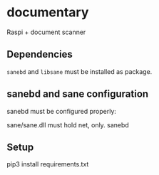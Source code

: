 # documentary
Raspi + document scanner

## Dependencies
```sanebd``` and ```libsane``` must be installed as package.

## sanebd and sane configuration
sanebd must be configured properly:

sane/sane.dll must hold net, only.
sanebd

## Setup
pip3 install requirements.txt
